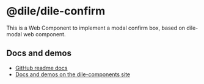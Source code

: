 # @dile/dile-confirm

This is a Web Component to implement a modal confirm box, based on dile-modal web component.

## Docs and demos

- [GitHub readme docs](https://github.com/Polydile/dile-components/blob/master/site/pages/components/dile-confirm.rocket.md)
- [Docs and demos on the dile-components site](https://dile-components.polydile.com/components/dile-confirm/)
